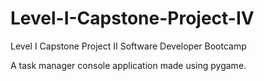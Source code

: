 # Level-I-Capstone-Project-IV
Level I Capstone Project II Software Developer Bootcamp

A task manager console application made using pygame.
